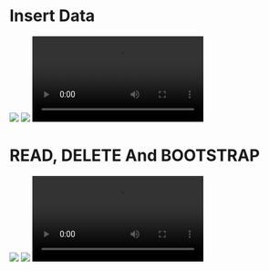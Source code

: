 <h1> Insert Data </h1>
<img src ="https://github.com/user-attachments/assets/8e635c2c-70bc-4dce-84fe-bbfe34b3ee2f">
<img src ="https://github.com/user-attachments/assets/1a1d6964-c699-4435-8750-3e1bc5b03dfb">

<video src="https://github.com/user-attachments/assets/b9738458-36b2-4a97-afa1-efcc5c15b99a">
</video

#

<h1> READ, DELETE And BOOTSTRAP </h1>

<img src ="https://github.com/user-attachments/assets/d9b40360-d52a-444a-80c4-f8e0c4e0017c">
<img src ="https://github.com/user-attachments/assets/7fbbc3f7-0ad8-4b86-b2e5-88f5da91d0fc">

<video src="https://github.com/user-attachments/assets/67170b56-1d35-4569-9f29-04251fdd9319">




